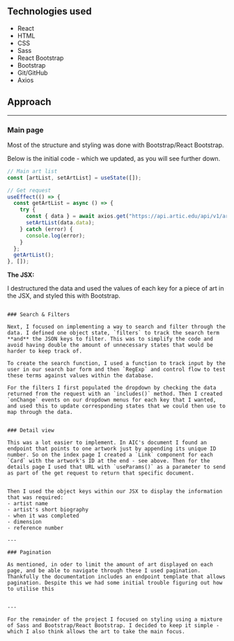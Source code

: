 
## Technologies used

- React
- HTML
- CSS
- Sass
- React Bootstrap
- Bootstrap
- Git/GitHub
- Axios


## Approach


---

### Main page


Most of the structure and styling was done with Bootstrap/React Bootstrap.

Below is the initial code - which we updated, as you will see further down.

```jsx
// Main art list
const [artList, setArtList] = useState([]);

// Get request
useEffect(() => {
  const getArtList = async () => {
    try {
      const { data } = await axios.get("https://api.artic.edu/api/v1/artworks");
      setArtList(data.data);
    } catch (error) {
      console.log(error);
    }
  };
  getArtList();
}, []);
```

**The JSX:**

I destructured the data and used the values of each key for a piece of art in the JSX, and styled this with Bootstrap.
```

### Search & Filters

Next, I focused on implementing a way to search and filter through the data. I defined one object state, `filters` to track the search term **and** the JSON keys to filter. This was to simplify the code and avoid having double the amount of unnecessary states that would be harder to keep track of.

To create the search function, I used a function to track input by the user in our search bar form and then `RegExp` and control flow to test these terms against values within the database.

For the filters I first populated the dropdown by checking the data returned from the request with an `includes()` method. Then I created `onChange` events on our dropdown menus for each key that I wanted, and used this to update corresponding states that we could then use to map through the data.


### Detail view

This was a lot easier to implement. In AIC's document I found an endpoint that points to one artwork just by appending its unique ID number. So on the index page I created a `Link` component for each `Card` with the artwork's ID at the end - see above. Then for the details page I used that URL with `useParams()` as a parameter to send as part of the get request to return that specific document.


Then I used the object keys within our JSX to display the information that was required:
- artist name
- artist's short biography
- when it was completed
- dimension
- reference number

---

### Pagination

As mentioned, in oder to limit the amount of art displayed on each page, and be able to navigate through these I used pagination. Thankfully the documentation includes an endpoint template that allows pagination. Despite this we had some initial trouble figuring out how to utilise this


---

For the remainder of the project I focused on styling using a mixture of Sass and Bootstrap/React Bootstrap. I decided to keep it simple - which I also think allows the art to take the main focus.